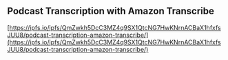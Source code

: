 ## Podcast Transcription with Amazon Transcribe
  
  [https://ipfs.io/ipfs/QmZwkh5DcC3MZ4q9SX1QtcNG7HwKNrnACBaX1hfxfsJUU8/podcast-transcription-amazon-transcribe/](https://ipfs.io/ipfs/QmZwkh5DcC3MZ4q9SX1QtcNG7HwKNrnACBaX1hfxfsJUU8/podcast-transcription-amazon-transcribe/)